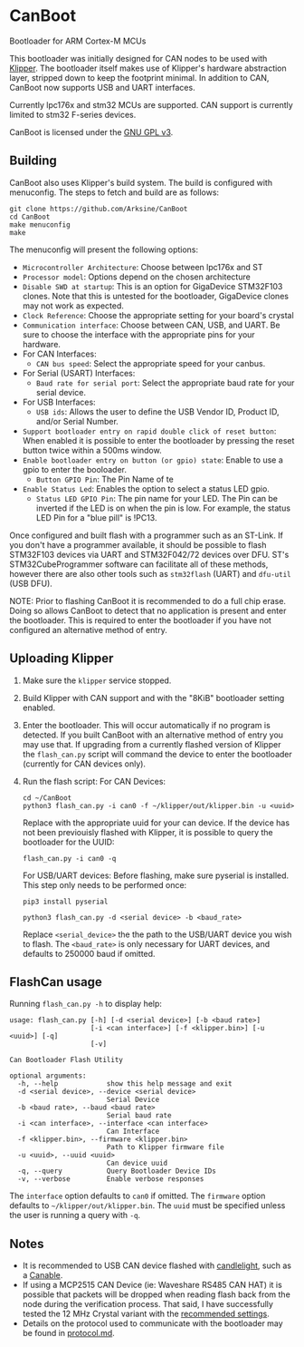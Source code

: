 # CanBoot
 Bootloader for ARM Cortex-M MCUs

 This bootloader was initially designed for CAN nodes to be used with
 [Klipper](https://github.com/Klipper3d/klipper).  The bootloader
 itself makes use of Klipper's hardware abstraction layer, stripped
 down to keep the footprint minimal. In addition to CAN, CanBoot now
 supports USB and UART interfaces.

Currently lpc176x and stm32 MCUs are supported.  CAN support is currently
limited to stm32 F-series devices.

CanBoot is licensed under the [GNU GPL v3](/LICENSE).

## Building

CanBoot also uses Klipper's build system.  The build is configured
with menuconfig.  The steps to fetch and build are as follows:
```
git clone https://github.com/Arksine/CanBoot
cd CanBoot
make menuconfig
make
```

The menuconfig will present the following options:
- `Microcontroller Architecture`: Choose between lpc176x and ST
- `Processor model`: Options depend on the chosen architecture
- `Disable SWD at startup`:  This is an option for GigaDevice STM32F103
  clones.  Note that this is untested for the bootloader, GigaDevice clones
  may not work as expected.
- `Clock Reference`: Choose the appropriate setting for your board's crystal
- `Communication interface`:  Choose between CAN, USB, and UART.  Be sure
  to choose the interface with the appropriate pins for your hardware.
- For CAN Interfaces:
  - `CAN bus speed`: Select the appropriate speed for your canbus.
- For Serial (USART) Interfaces:
  - `Baud rate for serial port`:  Select the appropriate baud rate for your
    serial device.
- For USB Interfaces:
  - `USB ids`:  Allows the user to define the USB Vendor ID, Product ID,
    and/or Serial Number.
- `Support bootloader entry on rapid double click of reset button`:  When
  enabled it is possible to enter the bootloader by pressing the reset button
  twice within a 500ms window.
- `Enable bootloader entry on button (or gpio) state`:  Enable to use a gpio
  to enter the booloader.
  - `Button GPIO Pin`:  The Pin Name of te
- `Enable Status Led`: Enables the option to select a status LED gpio.
  - `Status LED GPIO Pin`:  The pin name for your LED.  The Pin can be inverted
    if the LED is on when the pin is low.  For example, the status LED Pin for a
    "blue pill" is !PC13.

Once configured and built flash with a programmer such as an ST-Link.  If you
don't have a programmer available, it should be possible to flash STM32F103
devices via UART and STM32F042/72 devices over DFU.  ST's STM32CubeProgrammer
software can facilitate all of these methods, however there are also other
tools such as `stm32flash` (UART) and `dfu-util` (USB DFU).

NOTE:  Prior to flashing CanBoot it is recommended to do a full chip erase.
Doing so allows CanBoot to detect that no application is present and enter
the bootloader.  This is required to enter the bootloader if you have not
configured an alternative method of entry.

## Uploading Klipper
1) Make sure the `klipper` service stopped.
2) Build Klipper with CAN support and with the "8KiB" bootloader setting enabled.
3) Enter the bootloader.  This will occur automatically if no program is detected.
   If you built CanBoot with an alternative method of entry you may use that.
   If upgrading from a currently flashed version of Klipper the `flash_can.py`
   script will command the device to enter the bootloader (currently for CAN
   devices only).
3) Run the flash script:
   For CAN Devices:
   ```
   cd ~/CanBoot
   python3 flash_can.py -i can0 -f ~/klipper/out/klipper.bin -u <uuid>
   ```
   Replace <uuid> with the appropriate uuid for your can device.  If
   the device has not been previouisly flashed with Klipper, it is possible
   to query the bootloader for the UUID:

   ```
   flash_can.py -i can0 -q
   ```

   For USB/UART devices:
   Before flashing, make sure pyserial is installed.  This step only needs to
   be performed once:
   ```
   pip3 install pyserial
   ```
   ```
   python3 flash_can.py -d <serial device> -b <baud_rate>
   ```
   Replace `<serial_device>` the the path to the USB/UART device you wish to
   flash.  The `<baud_rate>` is only necessary for UART devices, and defaults
   to 250000 baud if omitted.

## FlashCan usage

Running `flash_can.py -h` to display help:

```
usage: flash_can.py [-h] [-d <serial device>] [-b <baud rate>]
                    [-i <can interface>] [-f <klipper.bin>] [-u <uuid>] [-q]
                    [-v]

Can Bootloader Flash Utility

optional arguments:
  -h, --help            show this help message and exit
  -d <serial device>, --device <serial device>
                        Serial Device
  -b <baud rate>, --baud <baud rate>
                        Serial baud rate
  -i <can interface>, --interface <can interface>
                        Can Interface
  -f <klipper.bin>, --firmware <klipper.bin>
                        Path to Klipper firmware file
  -u <uuid>, --uuid <uuid>
                        Can device uuid
  -q, --query           Query Bootloader Device IDs
  -v, --verbose         Enable verbose responses
```

The `interface` option defaults to `can0` if omitted.  The `firmware` option
defaults to `~/klipper/out/klipper.bin`.  The `uuid` must be specified unless
the user is running a query with `-q`.

## Notes
- It is recommended to USB CAN device flashed with
  [candlelight](https://github.com/candle-usb/candleLight_fw), such as a
  [Canable](https://canable.io/).
- If using a MCP2515 CAN Device (ie: Waveshare RS485 CAN HAT) it is possible
  that packets will be dropped when reading flash back from the node during
  the verification process.  That said, I have successfully tested the 12 MHz
  Crystal variant with the
  [recommended settings](https://www.waveshare.com/wiki/RS485_CAN_HAT).
- Details on the protocol used to communicate with the bootloader may
  be found in [protocol.md](protocol.md).
